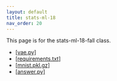 ```yaml
---
layout: default
title: stats-ml-18
nav_order: 20
---
```


This page is for the stats-ml-18-fall class.


- [[vae.py]](http://ml.cs.tsinghua.edu.cn/~jiaxin/static/vae.py)
- [[requirements.txt]](http://ml.cs.tsinghua.edu.cn/~jiaxin/static/requirements.txt)
- [[mnist.pkl.gz]](http://ml.cs.tsinghua.edu.cn/~jiaxin/static/mnist.pkl.gz)
- [[answer.py]](http://ml.cs.tsinghua.edu.cn/~jiaxin/static/answer.py)
